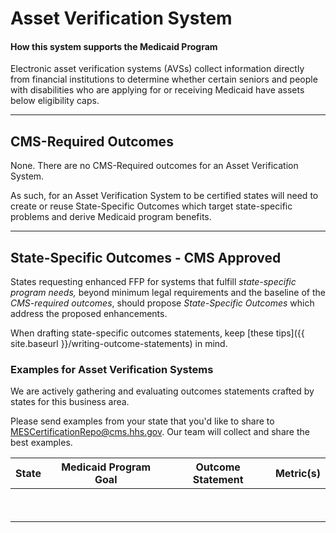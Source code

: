 # Asset Verification System

#### How this system supports the Medicaid Program

Electronic asset verification systems (AVSs) collect information directly from financial institutions to determine whether certain seniors and people with disabilities who are applying for or receiving Medicaid have assets below eligibility caps.

---

## CMS-Required Outcomes

None. There are no CMS-Required outcomes for an Asset Verification System.

As such, for an Asset Verification System to be certified states will need to create or reuse State-Specific Outcomes which target state-specific problems and derive Medicaid program benefits.

---

## State-Specific Outcomes - CMS Approved

States requesting enhanced FFP for systems that fulfill _state-specific program needs,_ beyond minimum legal requirements and the baseline of the _CMS-required outcomes_, should propose _State-Specific Outcomes_ which address the proposed enhancements.

When drafting state-specific outcomes statements, keep [these tips]({{ site.baseurl }}/writing-outcome-statements) in mind.

### Examples for Asset Verification Systems

We are actively gathering and evaluating outcomes statements crafted by states for this business area.

Please send examples from your state that you'd like to share to <MESCertificationRepo@cms.hhs.gov>. Our team will collect and share the best examples.

| **State** | Medicaid Program Goal | Outcome Statement | **Metric(s)** |
| --------- | --------------------- | ----------------- | ------------- |
| &nbsp;    | &nbsp;                | &nbsp;            | &nbsp;        |
| &nbsp;    | &nbsp;                | &nbsp;            | &nbsp;        |
